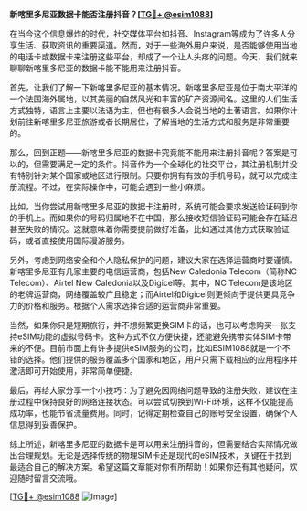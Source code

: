 **新喀里多尼亚数据卡能否注册抖音？[[TG💪+ @esim1088](https://t.me/s/esim1088)]**

在当今这个信息爆炸的时代，社交媒体平台如抖音、Instagram等成为了许多人分享生活、获取资讯的重要渠道。然而，对于一些海外用户来说，是否能够使用当地的电话卡或数据卡来注册这些平台，却成了一个让人头疼的问题。今天，我们就来聊聊新喀里多尼亚的数据卡能不能用来注册抖音。

首先，让我们了解一下新喀里多尼亚的基本情况。新喀里多尼亚是位于南太平洋的一个法国海外属地，以其美丽的自然风光和丰富的矿产资源闻名。这里的人们生活方式独特，语言上主要以法语为主，但也有很多人会说当地的土著语言。如果你计划前往新喀里多尼亚旅游或者长期居住，了解当地的生活方式和服务是非常重要的。

那么，回到正题——新喀里多尼亚的数据卡究竟能不能用来注册抖音呢？答案是可以的，但需要满足一定的条件。抖音作为一个全球化的社交平台，其注册机制并没有特别针对某个国家或地区进行限制。只要你拥有有效的手机号码，就可以完成注册流程。不过，在实际操作中，可能会遇到一些小麻烦。

比如，当你尝试用新喀里多尼亚的数据卡注册时，系统可能会要求发送验证码到你的手机上。而如果你的号码归属地不在中国，那么接收短信验证码可能会存在延迟甚至失败的情况。这就意味着你需要提前做好准备，比如通过其他方式获取验证码，或者直接使用国际漫游服务。

另外，考虑到网络安全和个人隐私保护的问题，建议大家在选择运营商时要谨慎。新喀里多尼亚有几家主要的电信运营商，包括New Caledonia Telecom（简称NC Telecom）、Airtel New Caledonia以及Digicel等。其中，NC Telecom是该地区的老牌运营商，网络覆盖较广且稳定；而Airtel和Digicel则更倾向于提供更具竞争力的价格和服务。根据个人需求选择合适的运营商非常重要。

当然，如果你只是短期旅行，并不想频繁更换SIM卡的话，也可以考虑购买一张支持eSIM功能的虚拟号码卡。这种方式不仅方便快捷，还能避免携带实体SIM卡带来的不便。目前市面上有许多提供eSIM服务的公司，比如ESIM1088就是一个不错的选择。他们提供的服务覆盖多个国家和地区，用户只需下载相应的应用程序并激活即可开始使用，非常简单便捷。

最后，再给大家分享一个小技巧：为了避免因网络问题导致的注册失败，建议在注册过程中保持良好的网络连接状态。可以尝试切换到Wi-Fi环境，这样不仅能提高成功率，也能节省流量费用。同时，记得定期检查自己的账号安全设置，确保个人信息得到妥善保护。

综上所述，新喀里多尼亚的数据卡是可以用来注册抖音的，但需要结合实际情况做出合理规划。无论是选择传统的物理SIM卡还是现代的eSIM技术，关键在于找到最适合自己的解决方案。希望这篇文章能对你有所帮助！如果你还有其他疑问，欢迎随时留言交流哦。

[[TG💪+ @esim1088](https://t.me/s/esim1088) ![Image](https://i.postimg.cc/4NQfJmqS/Snipaste-2025-05-13-00-14-12.png)]